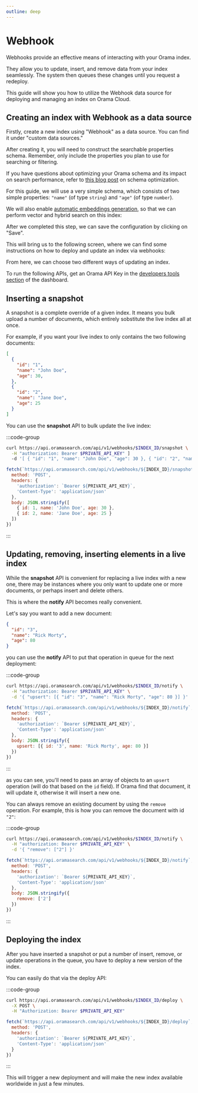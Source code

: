 ```yaml
---
outline: deep
---
```


# Webhook

Webhooks provide an effective means of interacting with your Orama index.

They allow you to update, insert, and remove data from your index seamlessly. The system then queues these changes until you request a redeploy.

This guide will show you how to utilize the Webhook data source for deploying and managing an index on Orama Cloud.

## Creating an index with Webhook as a data source

Firstly, create a new index using "Webhook" as a data source. You can find it under "custom data sources."

After creating it, you will need to construct the searchable properties schema. Remember, only include the properties you plan to use for searching or filtering.

If you have questions about optimizing your Orama schema and its impact on search performance, refer to [this blog post](https://oramasearch.com/blog/optimizing-orama-schema-optimization) on schema optimization.

For this guide, we will use a very simple schema, which consists of two simple properties: `"name"` (of type `string`) and `"age"` (of type `number`).

We will also enable [automatic embeddings generation](/cloud/orama-ai/automatic-embeddings-generation), so that we can perform vector and hybrid search on this index:

<ZoomImg
  src='/cloud/guides/webhook/schema.png'
  alt='Webhook index schema'
/>

After we completed this step, we can save the configuration by clicking on "Save".

This will bring us to the following screen, where we can find some instructions on how to deploy and update an index via webhooks:

<ZoomImg
  src='/cloud/guides/webhook/instruction.png'
  alt='Webhook instructions'
/>

From here, we can choose two different ways of updating an index.

To run the following APIs, get an Orama API Key in the [developers tools section](https://cloud.oramasearch.com/developer-tools) of the dashboard.

## Inserting a snapshot

A snapshot is a complete override of a given index. It means you bulk upload a number of documents, which entirely sobstitute the live index all at once.

For example, if you want your live index to only contains the two following documents:

```json
[
  {
    "id": "1",
    "name": "John Doe",
    "age": 30,
  },
  {
    "id": "2",
    "name": "Jane Doe",
    "age": 25
  }
]
```

You can use the **snapshot** API to bulk update the live index:

:::code-group

```bash [cURL]
curl https://api.oramasearch.com/api/v1/webhooks/$INDEX_ID/snapshot \
  -H "authorization: Bearer $PRIVATE_API_KEY" ]
  -d '[ { "id": "1", "name": "John Doe", "age": 30 }, { "id": "2", "name": "Jane Doe", "age": 25 } ]'
```

```js [JavaScript]
fetch(`https://api.oramasearch.com/api/v1/webhooks/${INDEX_ID}/snapshot`, {
  method: 'POST',
  headers: {
    'authorization': `Bearer ${PRIVATE_API_KEY}`,
    'Content-Type': 'application/json'
  },
  body: JSON.stringify([
    { id: 1, name: 'John Doe', age: 30 },
    { id: 2, name: 'Jane Doe', age: 25 }
  ])
})
```

:::

## Updating, removing, inserting elements in a live index

While the **snapshot** API is convenient for replacing a live index with a new one, there may be instances where you only want to update one or more documents, or perhaps insert and delete others.

This is where the **notify** API becomes really convenient.

Let's say you want to add a new document:

```json
{
  "id": "3",
  "name": "Rick Morty",
  "age": 80
}
```

you can use the **notify** API to put that operation in queue for the next deployment:

:::code-group

```bash [cURL]
curl https://api.oramasearch.com/api/v1/webhooks/$INDEX_ID/notify \
  -H "authorization: Bearer $PRIVATE_API_KEY" \
  -d '{ "upsert": [{ "id": "3", "name": "Rick Morty", "age": 80 }] }'
```

```js [JavaScript]
fetch(`https://api.oramasearch.com/api/v1/webhooks/${INDEX_ID}/notify`, {
  method: 'POST',
  headers: {
    'authorization': `Bearer ${PRIVATE_API_KEY}`,
    'Content-Type': 'application/json'
  },
  body: JSON.stringify({
    upsert: [{ id: '3', name: 'Rick Morty', age: 80 }]
  })
})
```

:::

as you can see, you'll need to pass an array of objects to an `upsert` operation (will do that based on the `id` field). If Orama find that document, it will update it, otherwise it will insert a new one.

You can always remove an existing document by using the `remove` operation. For example, this is how you can remove the document with id `"2"`:

:::code-group

```bash [cURL]
curl https://api.oramasearch.com/api/v1/webhooks/$INDEX_ID/notify \
  -H "authorization: Bearer $PRIVATE_API_KEY" \
  -d '{ "remove": ["2"] }'
```

```js [JavaScript]
fetch(`https://api.oramasearch.com/api/v1/webhooks/${INDEX_ID}/notify`, {
  method: 'POST',
  headers: {
    'authorization': `Bearer ${PRIVATE_API_KEY}`,
    'Content-Type': 'application/json'
  },
  body: JSON.stringify({
    remove: ['2']
  })
})
```

:::

## Deploying the index

After you have inserted a snapshot or put a number of insert, remove, or update operations in the queue, you have to deploy a new version of the index.

You can easily do that via the deploy API:

:::code-group

```bash [cURL]
curl https://api.oramasearch.com/api/v1/webhooks/$INDEX_ID/deploy \
  -X POST \
  -H "Authorization: Bearer $PRIVATE_API_KEY"
```

```js [JavaScript]
fetch(`https://api.oramasearch.com/api/v1/webhooks/${INDEX_ID}/deploy`, {
  method: 'POST',
  headers: {
    'authorization': `Bearer ${PRIVATE_API_KEY}`,
    'Content-Type': 'application/json'
  }
})
```

:::

This will trigger a new deployment and will make the new index available worldwide in just a few minutes.